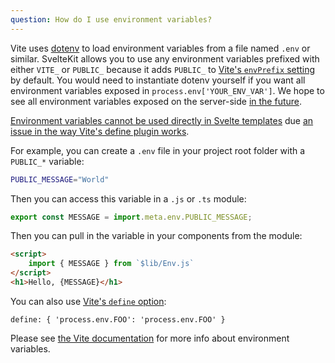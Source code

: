 ```yaml
---
question: How do I use environment variables?
---
```


Vite uses [dotenv](https://github.com/motdotla/dotenv) to load environment variables from a file named `.env` or similar. SvelteKit allows you to use any environment variables prefixed with either `VITE_` or `PUBLIC_` because it adds `PUBLIC_` to [Vite's `envPrefix` setting](https://vitejs.dev/config/index.html#envprefix) by default. You would need to instantiate dotenv yourself if you want all environment variables exposed in `process.env['YOUR_ENV_VAR']`. We hope to see all environment variables exposed on the server-side [in the future](https://github.com/vitejs/vite/issues/3176).

[Environment variables cannot be used directly in Svelte templates](https://github.com/sveltejs/kit/issues/720) due [an issue in the way Vite's define plugin works](https://github.com/vitejs/vite/issues/3176).

For example, you can create a `.env` file in your project root folder with a `PUBLIC_*` variable:

```sh
PUBLIC_MESSAGE="World"
```

Then you can access this variable in a `.js` or `.ts` module:

```js
export const MESSAGE = import.meta.env.PUBLIC_MESSAGE;
```

Then you can pull in the variable in your components from the module:

```html
<script>
	import { MESSAGE } from `$lib/Env.js`
</script>
<h1>Hello, {MESSAGE}</h1>
```

You can also use [Vite's `define` option](https://vitejs.dev/config/#define):

```
define: { 'process.env.FOO': 'process.env.FOO' }
```

Please see [the Vite documentation](https://vitejs.dev/guide/env-and-mode.html#env-files) for more info about environment variables.

